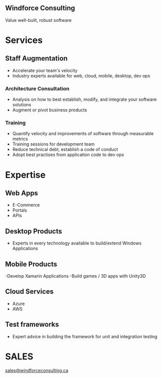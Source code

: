 ## Windforce Consulting

Value well-built, robust software

# Services
## Staff Augmentation

- Accelerate your team's velocity
- Industry experts available for web, cloud, mobile, desktop, dev ops

### Architecture Consultation

- Analysis on how to best establish, modify, and integrate your software solutions
- Augment or pivot business products

### Training
- Quantify velocity and improvements of software through measurable metrics
- Training sessions for development team
- Reduce technical debt, establish a code of conduct
- Adopt best practises from application code to dev ops

# Expertise
## Web Apps
- E-Commerce
- Portals
- APIs

## Desktop Products
- Experts in every technology available to build/extend Windows Applications

## Mobile Products
-Develop Xamarin Applications
-Build games / 3D apps with Unity3D

## Cloud Services
- Azure
- AWS

## Test frameworks
- Expert advice in building the framework for unit and integration testing


# SALES
sales@windforceconsulting.ca
